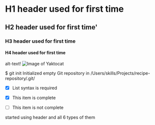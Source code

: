 # H1 header used for first time
## H2 header used for first time'
### H3 header used for first time
#### H4 header used for first time

alt-text! ![Image of Yaktocat](https://octodex.github.com/images/yaktocat.png)

$ git init
Initialized empty Git repository in /Users/skills/Projects/recipe-repository/.git/

- [x] List syntax is required
- [x] This item is complete
- [ ] This item is not complete











started using header and all 6 types of them
